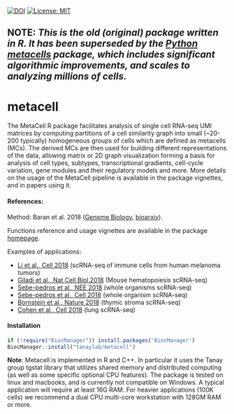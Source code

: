 [![DOI](https://zenodo.org/badge/196806305.svg)](https://zenodo.org/badge/latestdoi/196806305) [![License: MIT](https://img.shields.io/badge/License-MIT-yellow.svg)](https://opensource.org/licenses/MIT)

## **NOTE:** _This is the old (original) package written in R. It has been superseded by the [Python metacells](https://github.com/tanaylab/metacells) package, which includes significant algorithmic improvements, and scales to analyzing millions of cells._

metacell
========

The MetaCell R package facilitates analysis of single cell RNA-seq UMI matrices by computing partitions of a cell similarity graph into small (~20-200 typically) homogeneous groups of cells which are defined as metacells (MCs). The derived MCs are then used for building different representations of the data, allowing matrix or 2D graph visualization forming a basis for analysis of cell types, subtypes, transcriptional gradients, cell-cycle variation, gene modules and their regulatory models and more. More details on the usage of the MetaCell pipeline is available in the package vignettes, and in papers using it.

#### References:

Method: Baran et al. 2018 ([Genome Biology](https://genomebiology.biomedcentral.com/articles/10.1186/s13059-019-1812-2), [bioarxiv](https://www.biorxiv.org/content/early/2018/10/08/437665)).

Functions reference and usage vignettes are available in the package [homepage](https://tanaylab.github.io/metacell).

Examples of applications:

-   [Li et al., Cell 2018](https://www.sciencedirect.com/science/article/pii/S009286741831568X) (scRNA-seq of immune cells from human melanoma tumors)
-   [Giladi et al., Nat Cell Biol 2018](http://www.nature.com/articles/s41556-018-0121-4) (Mouse hematopoiesis scRNA-seq)
-   [Sebe-pedros et al., NEE 2018](https://www.nature.com/articles/s41559-018-0575-6) (whole organisms scRNA-seq)
-   [Sebe-pedros et al., Cell 2018](https://www.cell.com/cell/abstract/S0092-8674(18)30596-8) (whole organism scRNA-seq)
-   [Bornstein et al., Nature 2018](https://www.nature.com/articles/s41586-018-0346-1) (thymic stroma scRNA-seq)
-   [Cohen et al., Cell 2018](https://www.cell.com/cell/fulltext/S0092-8674(18)31181-4) (lung scRNA-seq)

#### Installation

``` r
if (!require("BiocManager")) install.packages('BiocManager') 
BiocManager::install("tanaylab/metacell")
```

**Note**: Metacell is implemented in R and C++. In particular it uses the Tanay group tgstat library that utilizes shared memory and distributed computing (as well as some specific optional CPU features). The package is tested on linux and macbooks, and is currently not compatible on Windows. A typical application will require at least 16G RAM. For heavier applications (100K cells) we recommend a dual CPU multi-core workstation with 128GM RAM or more.
